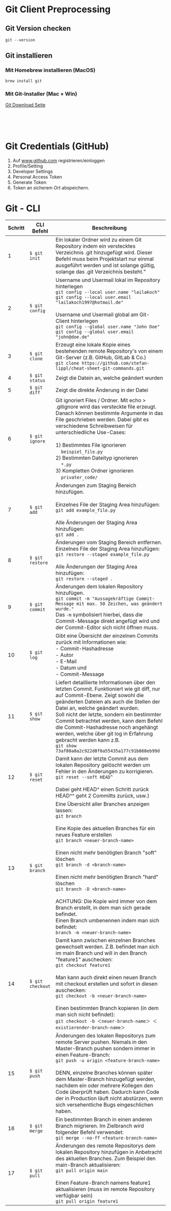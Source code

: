 # Git Client Preprocessing

## Git Version checken
```
git --version
```

## Git installieren

### Mit Homebrew installieren (MacOS)
```
brew install git
```

### Mit Git-Installer (Mac + Win)
[Git Download Seite](https://git-scm.com/downloads)

<br>
<br>
<br>

# Git Credentials (GitHub)
1) Auf www.github.com registrieren/einloggen
2) Profile/Setting
3) Developer Settings
4) Personal Access Token
5) Generate Token
6) Token an sicherem Ort abspeichern.

# Git - CLI
| Schritt | CLI Befehl | Beschreibung |
| - | - | - |
| 1 | `$ git init` | Ein lokaler Ordner wird zu einem Git Repository indem ein verstecktes Verzeichnis .git hinzugefügt wird. Dieser Befehl muss beim Projektstart nur einmal ausgeführt werden und ist solange gültig, solange das .git Verzeichnis besteht." |
| 2 | `$ git config` | Username und Usermail lokal im Repository hinterlegen <br> `git config --local user.name "lailakoch"` <br> `git config --local user.email "lailakoch1997@hotmail.de"` <br><br> Username und Usermail global am Git-Client hinterlegen <br> `git config --global user.name "John Doe"` <br> `git config --global user.email "john@doe.de"` |
| 3 | `$ git clone` | Erzeugt eine lokale Kopie eines bestehenden remote Repository's von einem Git-Server (z.B. GitHub, GitLab & Co.) <br> `git clone https://github.com/stefan-lippl/cheat-sheet-git-commands.git` |
| 4 | `$ git status` | Zeigt die Datein an, welche geändert wurden |
| 5 | `$ git diff` | Zeigt die direkte Änderung in der Datei |
| 6 | `$ git ignore` | Git ignoriert Files / Ordner. Mit echo > .gitignore wird das versteckte file erzeugt. <br> Danach können bestimmte Argumente in das File geschrieben werden. Dabei gibt es verschiedene Schreibweisen für unterschiedliche Use-Cases: <br><br> 1) Bestimmtes File ignorieren <br> &nbsp; &nbsp; `beispiel_file.py` <br> 2) Bestimmten Dateityp ignorieren <br>&nbsp; &nbsp; `*.py` <br>3) Kompletten Ordner ignorieren <br> &nbsp; &nbsp; `privater_code/` |
| 7 | `$ git add` | Änderungen zum Staging Bereich hinzufügen. <br><br> Einzelnes File der Staging Area hinzufügen: <br> `git add example_file.py` <br><br> Alle Änderungen der Staging Area hinzufügen: <br> `git add .` |
| 8 | `$ git restore` | Änderungen vom Staging Bereich entfernen. Einzelnes File der Staging Area hinzufügen: <br> `git restore --staged example_file.py` <br><br> Alle Änderungen der Staging Area hinzufügen: <br> `git restore --staged .` |
| 9 | `$ git commit` | Änderungen dem lokalen Repository hinzufügen. <br> `git commit -m "Aussagekräftige Commit-Message mit max. 50 Zeichen, was geändert wurde."` <br> Das `-m` symbolisiert hierbei, dass die Commit-Message direkt angefügt wird und der Commit-Editor sich nicht öffnen muss. |
| 10 | `$ git log` | Gibt eine Übersicht der einzelnen Commits zurück mit Informationen wie: <br> - Commit-Hashadresse <br> - Autor <br> - E-Mail <br> - Datum und <br> - Commit-Message |
| 11 | `$ git show` | Liefert detaillierte Informationen über den letzten Commit. Funktioniert wie git diff, nur auf Commit-Ebene. Zeigt sowohl die geänderten Dateien als auch die Stellen der Datei an, welche geändert wurden. <br> Soll nicht der letzte, sondern ein bestimmter Commit betrachtet werden, kann dem Befehl die Commit-Hashadresse noch angehängt werden, welche über git log in Erfahrung gebracht werden kann z.B. <br> `git show 73af80a8a2c922d8f0a55435a177c91b868eb99d` |
| 12 | `$ git reset` | Damit kann der letzte Commit aus dem lokalen Repository gelöscht werden um Fehler in den Änderungen zu korrigieren. <br> `git reset --soft HEAD^` <br><br> Dabei geht HEAD^ einen Schritt zurück HEAD^^ geht 2 Committs zurück, usw.) |
| 13 | `$ git branch` | Eine Übersicht aller Branches anzeigen lassen: <br> `git branch` <br><br>Eine Kopie des aktuellen Branches für ein neues Feature erstellen <br> `git branch <neuer-branch-name>` <br><br> Einen nicht mehr benötigten Branch "soft" löschen <br> `git branch -d <branch-name>` <br><br> Einen nicht mehr benötigten Branch "hard" löschen <br> `git branch -D <branch-name>` <br><br> ACHTUNG: Die Kopie wird immer von dem Branch erstellt, in dem man sich gerade befindet. <br> Einen Branch umbenennen indem man sich befindet: <br> `branch -m <neuer-branch-name>` |
| 14 | `$ git checkout` | Damit kann zwischen einzelnen Branches gewechselt werden. Z.B. befindet man sich im main Branch und will in den Branch "feature1" auschecken: <br> `git checkout feature1` <br><br> Man kann auch direkt einen neuen Branch mit checkout erstellen und sofort in diesen auschecken: <br> `git checkout -b <neuer-branch-name>` <br><br> Einen bestimmten Branch kopieren (in dem man sich nicht befindet): <br> `git checkout -b ＜neuer-branch-name＞ ＜existierender-branch-name＞` |
| 15 | `$ git push` | Änderungen des lokalen Repositorys zum remote Server pushen. Niemals in den Master-Branch pushen sondern immer in einen Feature-Branch: <br> `git push -u origin <feature-branch-name>` <br><br> DENN, einzelne Branches können später dem Master-Branch hinzugefügt werden, nachdem ein oder mehrere Kollegen den Code überprüft haben. Dadurch kann Code der in Production läuft nicht abstürzen, wenn sich versehentliche Bugs eingeschlichen haben. |
| 16 | `$ git merge` | Ein bestimmten Branch in einen anderen Branch migrieren. Im Zielbranch wird folgender Befehl verwendet: <br> `git merge --no-ff <feature-branch-name>` |
| 17 | `$ git pull` | Änderungen des remote Repositorys dem lokalen Repository hinzufügen in Anbetracht des aktuellen Branches. Zum Beispiel den main-Branch aktualisieren: <br> `git pull origin main` <br><br> Einen Feature-Branch namens feature1 aktualisieren (muss im remote Repository verfügbar sein) <br> `git pull origin feature1` |
